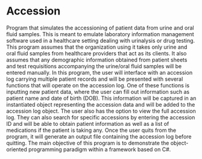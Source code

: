 # Accession
Program that simulates the accessioning of patient data from urine and oral fluid samples. This is meant to emulate laboratory information management
software used in a healthcare setting dealing with urinalysis or drug testing. This program assumes that the organization using it takes only urine and
oral fluid samples from healthcare providers that act as its clients. It also assumes that any demographic information obtained from patient sheets and
test requisitions accompanying the urine/oral fluid samples will be entered manually. In this program, the user will interface with an accession log 
carrying multiple patient records and will be presented with several functions that will operate on the accession log. One of these functions is inputting
new patient data, where the user can fill out information such as patient name and date of birth (DOB). This information will be captured in an 
instantiated object representing the accession data and will be added to the accession log object. The user also has the option to view the full accession
log. They can also search for specific accessions by entering the accession ID and will be able to obtain patient information as well as a list of 
medications if the patient is taking any. Once the user quits from the program, it will generate an output file containing the accession log before 
quitting. The main objective of this program is to demonstrate the object-oriented programming paradigm within a framework based on C#. 

